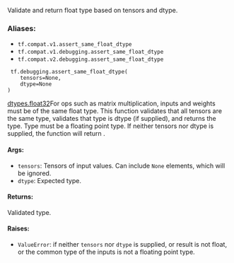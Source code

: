 
Validate and return float type based on tensors and dtype.
### Aliases:
- `tf.compat.v1.assert_same_float_dtype`
- `tf.compat.v1.debugging.assert_same_float_dtype`
- `tf.compat.v2.debugging.assert_same_float_dtype`

```
 tf.debugging.assert_same_float_dtype(
    tensors=None,
    dtype=None
)
```
[dtypes.float32](https://www.tensorflow.org/api_docs/python/tf/dtypes#float32)For ops such as matrix multiplication, inputs and weights must be of the same float type. This function validates that all tensors are the same type, validates that type is dtype (if supplied), and returns the type. Type must be a floating point type. If neither tensors nor dtype is supplied, the function will return .

#### Args:
- `tensors`: Tensors of input values. Can include `None` elements, which will be ignored.
- `dtype`: Expected type.
#### Returns:

Validated type.
#### Raises:
- `ValueError`: if neither `tensors` nor `dtype` is supplied, or result is not float, or the common type of the inputs is not a floating point type.
